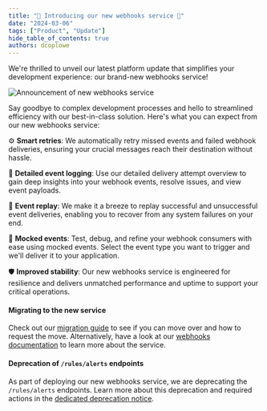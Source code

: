 ```yaml
---
title: "🚀 Introducing our new webhooks service 🚀"
date: "2024-03-06"
tags: ["Product", "Update"]
hide_table_of_contents: true
authors: dcoplowe
---
```

We're thrilled to unveil our latest platform update that simplifies your development experience: our brand-new webhooks service!

<!--truncate-->

![Announcement of new webhooks service](/img/updates/240306-webhooks-announcement.svg)

Say goodbye to complex development processes and hello to streamlined efficiency with our best-in-class solution. Here's what you can expect from our new webhooks service:

⚙️ **Smart retries**: We automatically retry missed events and failed webhook deliveries, ensuring your crucial messages reach their destination without hassle.

📝 **Detailed event logging**: Use our detailed delivery attempt overview to gain deep insights into your webhook events, resolve issues, and view event payloads.

🔄 **Event replay**: We make it a breeze to replay successful and unsuccessful event deliveries, enabling you to recover from any system failures on your end.

🧪 **Mocked events**: Test, debug, and refine your webhook consumers with ease using mocked events. Select the event type you want to trigger and we'll deliver it to your application. 

🛡️ **Improved stability**: Our new webhooks service is engineered for resilience and delivers unmatched performance and uptime to support your critical operations.

#### Migrating to the new service

Check out our [migration guide](/using-the-api/webhooks/migration-guide) to see if you can move over and how to request the move. Alternatively, have a look at our [webhooks documentation](/using-the-api/webhooks/overview) to learn more about the service.

#### Deprecation of `/rules/alerts` endpoints

As part of deploying our new webhooks service, we are deprecating the `/rules/alerts` endpoints. Learn more about this deprecation and required actions in the [dedicated deprecation notice](/updates/240306-deprecation-rules-alerts).
